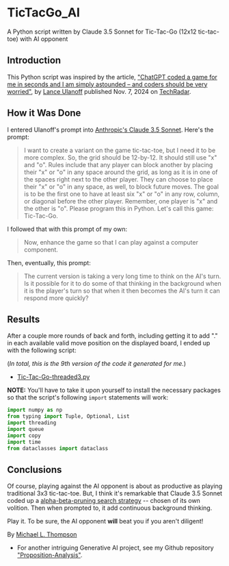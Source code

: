 # TicTacGo_AI
A Python script written by Claude 3.5 Sonnet for Tic-Tac-Go (12x12 tic-tac-toe) with AI opponent

## Introduction

This Python script was inspired by the article, ["ChatGPT coded a game for me in seconds and I am simply astounded – and coders should be very worried"](https://www.techradar.com/computing/artificial-intelligence/chatgpt-coded-a-game-for-me-in-seconds-and-i-am-simply-astounded-and-coders-should-be-very-worried?utm_source=flipboard&utm_content=topic/artificialintelligence), by [Lance Ulanoff](https://www.techradar.com/author/lance-ulanoff) published Nov. 7, 2024 on [TechRadar](https://www.techradar.com/).

## How it Was Done

I entered Ulanoff's prompt into [Anthropic's Claude 3.5 Sonnet](https://claude.ai/chat/). Here's the prompt:

>I want to create a variant on the game tic-tac-toe, but I need it to be more complex. So, the grid should be 12-by-12. It should still use "x" and "o". Rules include that any player can block another by placing their "x" or "o" in any space around the grid, as long as it is in one of the spaces right next to the other player. They can choose to place their "x" or "o" in any space, as well, to block future moves. The goal is to be the first one to have at least six "x" or "o" in any row, column, or diagonal before the other player. Remember, one player is "x" and the other is "o". Please program this in Python. Let's call this game: Tic-Tac-Go.
>

I followed that with this prompt of my own:

>Now, enhance the game so that I can play against a computer component.
>

Then, eventually, this prompt:

>The current version is taking a very long time to think on the AI's turn. Is it possible for it to do some of that thinking in the background when it is the player's turn so that when it then becomes the AI's turn it can respond more quickly?

## Results

After a couple more rounds of back and forth, including getting it to add "." in each available valid move position on the displayed board, I ended up with the following script:

(*In total, this is the 9th version of the code it generated for me.*)

* [Tic-Tac-Go-threaded3.py](tic-tac-go-threaded3.py)

**NOTE:** You'll have to take it upon yourself to install the necessary packages so that the script's following `import` statements will work:
  
```python
import numpy as np
from typing import Tuple, Optional, List
import threading
import queue
import copy
import time
from dataclasses import dataclass
```

## Conclusions

Of course, playing against the AI opponent is about as productive as playing traditional 3x3 tic-tac-toe.  But, I think it's remarkable that Claude 3.5 Sonnet coded up a [alpha-beta-pruning search strategy](https://en.wikipedia.org/wiki/Alpha%E2%80%93beta_pruning#:~:text=Alpha%E2%80%93beta%20pruning%20is%20a,possibly%20influence%20the%20final%20decision.) -- chosen of its own volition. Then when prompted to, it add continuous background thinking.  

Play it. To be sure, the AI opponent **will** beat you if you aren't diligent!

By [Michael L. Thompson](https://www.linkedin.com/in/mlthomps/)

* For another intriguing Generative AI project, see my Github repository ["Proposition-Analysis"](https://github.com/apollostream/Proposition-Analysis).
